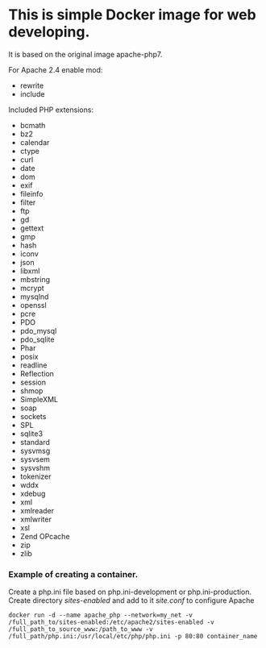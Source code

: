 # This is simple Docker image for web developing.

It is based on the original image apache-php7.

For Apache 2.4 enable mod:

* rewrite
* include

Included PHP extensions:

* bcmath
* bz2
* calendar
* ctype
* curl
* date
* dom
* exif
* fileinfo
* filter
* ftp
* gd
* gettext
* gmp
* hash
* iconv
* json
* libxml
* mbstring
* mcrypt
* mysqlnd
* openssl
* pcre
* PDO
* pdo_mysql
* pdo_sqlite
* Phar
* posix
* readline
* Reflection
* session
* shmop
* SimpleXML
* soap
* sockets
* SPL
* sqlite3
* standard
* sysvmsg
* sysvsem
* sysvshm
* tokenizer
* wddx
* xdebug
* xml
* xmlreader
* xmlwriter
* xsl
* Zend OPcache
* zip
* zlib


### Example of creating a container.

Create a php.ini file based on php.ini-development or php.ini-production. Create directory *sites-enabled* and add to it *site.conf* to configure Apache

```
docker run -d --name apache_php --network=my_net -v /full_path_to/sites-enabled:/etc/apache2/sites-enabled -v /full_path_to_source_www:/path_to_www -v /full_path/php.ini:/usr/local/etc/php/php.ini -p 80:80 container_name
```


